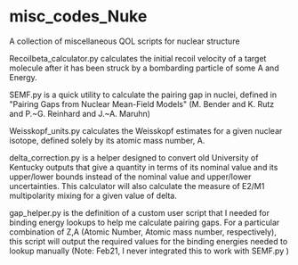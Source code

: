 # misc_codes_Nuke
A collection of miscellaneous QOL scripts for nuclear structure

Recoilbeta_calculator.py calculates the initial recoil velocity of a target molecule after it has been struck by a bombarding particle of some A and Energy. 

SEMF.py is a quick utility to calculate the pairing gap in nuclei, defined in "Pairing Gaps from Nuclear Mean-Field Models" (M. Bender and K. Rutz and P.~G. Reinhard and J.~A. Maruhn)

Weisskopf_units.py calculates the Weisskopf estimates for a given nuclear isotope, defined solely by its atomic mass number, A.

delta_correction.py is a helper designed to convert old University of Kentucky outputs that give a quantity in terms of its nominal value and its upper/lower bounds instead of the nominal value and upper/lower uncertainties. This calculator will also calculate the measure of E2/M1 multipolarity mixing for a given value of delta.

gap_helper.py is the definition of a custom user script that I needed for binding energy lookups to help me calculate pairing gaps. For a particular combination of Z,A (Atomic Number, Atomic mass number, respectively), this script will output the required values for the binding energies needed to lookup manually (Note: Feb21, I never integrated this to work with SEMF.py )
